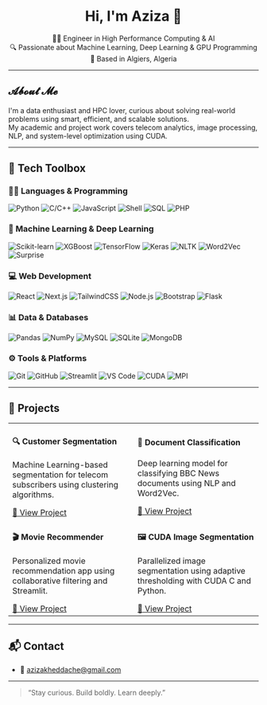 <h1 align="center">Hi, I'm Aziza 👋</h1>

<p align="center">
  👩‍💻 Engineer in High Performance Computing & AI <br>
  🔍 Passionate about Machine Learning, Deep Learning & GPU Programming <br>
  📍 Based in Algiers, Algeria
</p>

---

## 𝓐𝓫𝓸𝓾𝓽 𝓜𝓮

I'm a data enthusiast and HPC lover, curious about solving real-world problems using smart, efficient, and scalable solutions.  
My academic and project work covers telecom analytics, image processing, NLP, and system-level optimization using CUDA.

---

## 🧰 Tech Toolbox

### 👩‍💻 Languages & Programming
![Python](https://img.shields.io/badge/-Python-333?style=flat&logo=python)
![C/C++](https://img.shields.io/badge/-C/C++-333?style=flat&logo=cplusplus)
![JavaScript](https://img.shields.io/badge/-JavaScript-333?style=flat&logo=javascript)
![Shell](https://img.shields.io/badge/-Shell-333?style=flat&logo=gnu-bash)
![SQL](https://img.shields.io/badge/-SQL-333?style=flat&logo=sqlite)
![PHP](https://img.shields.io/badge/-PHP-333?style=flat&logo=php)

### 🧠 Machine Learning & Deep Learning
![Scikit-learn](https://img.shields.io/badge/-Scikit--learn-333?style=flat&logo=scikit-learn)
![XGBoost](https://img.shields.io/badge/-XGBoost-333?style=flat&logo=xgboost)
![TensorFlow](https://img.shields.io/badge/-TensorFlow-333?style=flat&logo=tensorflow)
![Keras](https://img.shields.io/badge/-Keras-333?style=flat&logo=keras)
![NLTK](https://img.shields.io/badge/-NLTK-333?style=flat&logo=nltk)
![Word2Vec](https://img.shields.io/badge/-Word2Vec-333?style=flat)
![Surprise](https://img.shields.io/badge/-Surprise-333?style=flat)

### 💻 Web Development
![React](https://img.shields.io/badge/-React-333?style=flat&logo=react)
![Next.js](https://img.shields.io/badge/-Next.js-333?style=flat&logo=next.js)
![TailwindCSS](https://img.shields.io/badge/-TailwindCSS-333?style=flat&logo=tailwind-css)
![Node.js](https://img.shields.io/badge/-Node.js-333?style=flat&logo=node.js)
![Bootstrap](https://img.shields.io/badge/-Bootstrap-333?style=flat&logo=bootstrap)
![Flask](https://img.shields.io/badge/-Flask-333?style=flat&logo=flask)

### 📊 Data & Databases
![Pandas](https://img.shields.io/badge/-Pandas-333?style=flat&logo=pandas)
![NumPy](https://img.shields.io/badge/-NumPy-333?style=flat&logo=numpy)
![MySQL](https://img.shields.io/badge/-MySQL-333?style=flat&logo=mysql)
![SQLite](https://img.shields.io/badge/-SQLite-333?style=flat&logo=sqlite)
![MongoDB](https://img.shields.io/badge/-MongoDB-333?style=flat&logo=mongodb)

### ⚙️ Tools & Platforms
![Git](https://img.shields.io/badge/-Git-333?style=flat&logo=git)
![GitHub](https://img.shields.io/badge/-GitHub-333?style=flat&logo=github)
![Streamlit](https://img.shields.io/badge/-Streamlit-333?style=flat&logo=streamlit)
![VS Code](https://img.shields.io/badge/-VSCode-333?style=flat&logo=visualstudiocode)
![CUDA](https://img.shields.io/badge/-CUDA-333?style=flat&logo=nvidia)
![MPI](https://img.shields.io/badge/-MPI-333?style=flat)

---

## 🚀 Projects

<div align="center">
  
<table>
  <tr>
    <td width="45%">
      <h4><strong>🔍 Customer Segmentation</strong></h4>
      <p>Machine Learning-based segmentation for telecom subscribers using clustering algorithms.</p>
      <a href="https://github.com/Aziza-kheddache/customer-segmentation">🔗 View Project</a>
    </td>
    <td width="45%">
      <h4><strong>📰 Document Classification</strong></h4>
      <p>Deep learning model for classifying BBC News documents using NLP and Word2Vec.</p>
      <a href="https://github.com/Aziza-kheddache/document-classifier">🔗 View Project</a>
    </td>
  </tr>
  <tr>
    <td width="45%">
      <h4><strong>🎬 Movie Recommender</strong></h4>
      <p>Personalized movie recommendation app using collaborative filtering and Streamlit.</p>
      <a href="https://github.com/Aziza-kheddache/movie-recommender">🔗 View Project</a>
    </td>
    <td width="45%">
      <h4><strong>🖼️ CUDA Image Segmentation</strong></h4>
      <p>Parallelized image segmentation using adaptive thresholding with CUDA C and Python.</p>
      <a href="https://github.com/Aziza-kheddache/cuda-segmentation">🔗 View Project</a>
    </td>
  </tr>
</table>

</div>

---

## 📬 Contact

- 📧 azizakheddache@gmail.com  

---

> “Stay curious. Build boldly. Learn deeply.”
